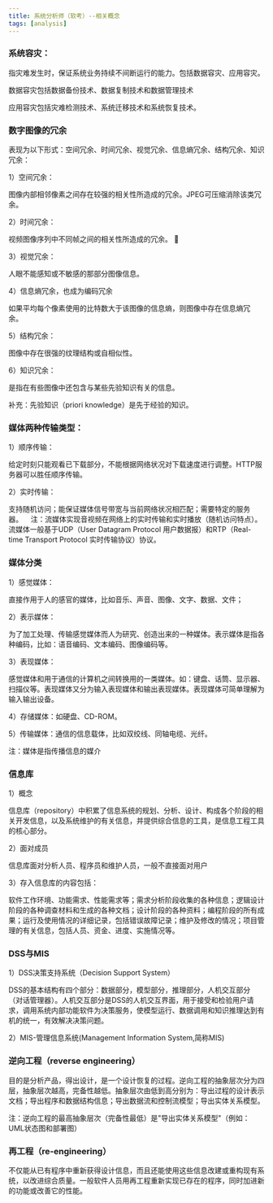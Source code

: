 ```yaml
---
title: 系统分析师（软考）--相关概念
tags: [analysis]
---
```


### 系统容灾：

指灾难发生时，保证系统业务持续不间断运行的能力。包括数据容灾、应用容灾。

数据容灾包括数据备份技术、数据复制技术和数据管理技术

应用容灾包括灾难检测技术、系统迁移技术和系统恢复技术。

### 数字图像的冗余

表现为以下形式：空间冗余、时间冗余、视觉冗余、信息熵冗余、结构冗余、知识冗余： 

1）空间冗余：

图像内部相邻像素之间存在较强的相关性所造成的冗余。JPEG可压缩消除该类冗余。 

2）时间冗余：

视频图像序列中不同帧之间的相关性所造成的冗余。  

3）视觉冗余：

人眼不能感知或不敏感的那部分图像信息。 

4）信息熵冗余，也成为编码冗余

如果平均每个像素使用的比特数大于该图像的信息熵，则图像中存在信息熵冗余。 

5）结构冗余：

图像中存在很强的纹理结构或自相似性。 

6）知识冗余：

是指在有些图像中还包含与某些先验知识有关的信息。

补充：先验知识（priori knowledge）是先于经验的知识。

### 媒体两种传输类型： 

1）顺序传输：

给定时刻只能观看已下载部分，不能根据网络状况对下载速度进行调整。HTTP服务器可以胜任顺序传输。

2）实时传输：

支持随机访问；能保证媒体信号带宽与当前网络状况相匹配；需要特定的服务器。 
 
注：流媒体实现音视频在网络上的实时传输和实时播放（随机访问特点）。流媒体一般基于UDP（User Datagram Protocol 用户数据报）和RTP（Real-time Transport Protocol 实时传输协议）协议。

### 媒体分类

1）感觉媒体：

直接作用于人的感官的媒体，比如音乐、声音、图像、文字、数据、文件； 

2）表示媒体：

为了加工处理、传输感觉媒体而人为研究、创造出来的一种媒体。表示媒体是指各种编码，比如：语音编码、文本编码、图像编码等。 

3）表现媒体：

感觉媒体和用于通信的计算机之间转换用的一类媒体。如：键盘、话筒、显示器、扫描仪等。表现媒体又分为输入表现媒体和输出表现媒体。表现媒体可简单理解为输入输出设备。

4）存储媒体：如硬盘、CD-ROM。 

5）传输媒体：通信的信息载体，比如双绞线、同轴电缆、光纤。

注：媒体是指传播信息的媒介

### 信息库

1）概念

信息库（repository）中积累了信息系统的规划、分析、设计、构成各个阶段的相关开发信息，以及系统维护的有关信息，并提供综合信息的工具，是信息工程工具的核心部分。

2）面对成员

信息库面对分析人员、程序员和维护人员，一般不直接面对用户

3）存入信息库的内容包括： 

软件工作环境、功能需求、性能需求等；需求分析阶段收集的各种信息；逻辑设计阶段的各种调查材料和生成的各种文档；设计阶段的各种资料；编程阶段的所有成果；运行及使用情况的详细记录，包括错误故障记录；维护及修改的情况；项目管理的有关信息，包括人员、资金、进度、实施情况等。

### DSS与MIS

1）DSS决策支持系统（Decision Support System）

DSS的基本结构有四个部分：数据部分，模型部分，推理部分，人机交互部分（对话管理器）。人机交互部分是DSS的人机交互界面，用于接受和检验用户请求，调用系统内部功能软件为决策服务，使模型运行、数据调用和知识推理达到有机的统一，有效解决决策问题。

2）MIS-管理信息系统(Management Information System,简称MIS)

### 逆向工程（reverse engineering）

目的是分析产品，得出设计，是一个设计恢复的过程。逆向工程的抽象层次分为四层，抽象层次越高，完备性越低。抽象层次由低到高分别为：导出过程的设计表示文档；导出程序和数据结构信息；导出数据流和控制流模型；导出实体关系模型。

注：逆向工程的最高抽象层次（完备性最低）是"导出实体关系模型"（例如：UML状态图和部署图）

### 再工程（re-engineering）

不仅能从已有程序中重新获得设计信息，而且还能使用这些信息改建或重构现有系统，以改进综合质量。一般软件人员用再工程重新实现已存在的程序，同时加进新的功能或改善它的性能。